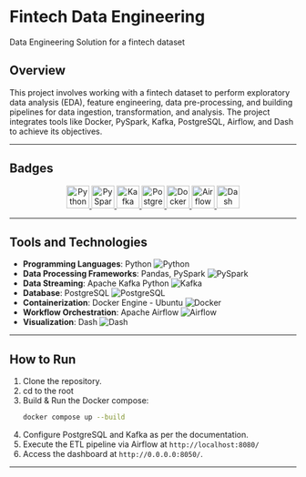 # Fintech Data Engineering
Data Engineering Solution for a fintech dataset

## Overview
This project involves working with a fintech dataset to perform exploratory data analysis (EDA), feature engineering, data pre-processing, and building pipelines for data ingestion, transformation, and analysis. The project integrates tools like Docker, PySpark, Kafka, PostgreSQL, Airflow, and Dash to achieve its objectives.

---

## Badges

<div align="center">
  <a href="https://www.python.org/doc/" target="_blank">
    <img src="https://img.shields.io/badge/Python-blue?logo=python&logoColor=white" alt="Python" height="40">
  </a>
  <a href="https://spark.apache.org/docs/latest/api/python/" target="_blank">
    <img src="https://img.shields.io/badge/PySpark-orange?logo=apache-spark&logoColor=white" alt="PySpark" height="40">
  </a>
  <a href="https://kafka.apache.org/documentation/" target="_blank">
    <img src="https://img.shields.io/badge/Kafka-yellow?logo=apache-kafka&logoColor=white" alt="Kafka" height="40">
  </a>
  <a href="https://www.postgresql.org/docs/" target="_blank">
    <img src="https://img.shields.io/badge/PostgreSQL-green?logo=postgresql&logoColor=white" alt="PostgreSQL" height="40">
  </a>
  <a href="https://docs.docker.com/" target="_blank">
    <img src="https://img.shields.io/badge/Docker-blue?logo=docker&logoColor=white" alt="Docker" height="40">
  </a>
  <a href="https://airflow.apache.org/docs/" target="_blank">
    <img src="https://img.shields.io/badge/Airflow-purple?logo=apache-airflow&logoColor=white" alt="Airflow" height="40">
  </a>
  <a href="https://dash.plotly.com/introduction" target="_blank">
    <img src="https://img.shields.io/badge/Dash-lightgrey?logo=dash&logoColor=white" alt="Dash" height="40">
  </a>
</div>


---

## Tools and Technologies

- **Programming Languages**: Python ![Python](https://img.shields.io/badge/Python-3.11-blue?logo=python&logoColor=white)
- **Data Processing Frameworks**: Pandas, PySpark ![PySpark](https://img.shields.io/badge/PySpark-3.4-orange?logo=apache-spark&logoColor=white)
- **Data Streaming**: Apache Kafka Python ![Kafka](https://img.shields.io/badge/Kafka-2.0.2-yellow?logo=apache-kafka&logoColor=white)
- **Database**: PostgreSQL ![PostgreSQL](https://img.shields.io/badge/PostgreSQL-13-green?logo=postgresql&logoColor=white)
- **Containerization**: Docker Engine - Ubuntu ![Docker](https://img.shields.io/badge/Docker-7.1.0-blue?logo=docker&logoColor=white)
- **Workflow Orchestration**: Apache Airflow ![Airflow](https://img.shields.io/badge/Airflow-2.10.2-purple?logo=apache-airflow&logoColor=white)
- **Visualization**: Dash ![Dash](https://img.shields.io/badge/Dash-2.18.2-lightgrey?logo=dash&logoColor=white)

---

## How to Run
1. Clone the repository.
2. cd to the root
3. Build & Run the Docker compose:
   ```bash
   docker compose up --build
   ```
4. Configure PostgreSQL and Kafka as per the documentation.
5. Execute the ETL pipeline via Airflow at `http://localhost:8080/`
6. Access the dashboard at `http://0.0.0.0:8050/`.

---
<!--
## Project Structure
```
fintech-data-engineering/
|-- data/
|   |-- raw/
|   |-- processed/
|-- scripts/
|   |-- eda.py
|   |-- feature_engineering.py
|   |-- kafka_consumer.py
|   |-- kafka_producer.py
|-- docker/
|   |-- Dockerfile
|-- airflow/
|   |-- dags/
|   |-- plugins/
|-- dashboard/
|   |-- app.py
|-- README.md
```
-->


